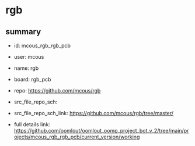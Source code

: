 # rgb
 
## summary 
* id: mcous_rgb_rgb_pcb
* user: mcous
* name: rgb
* board: rgb_pcb
* repo: https://github.com/mcous/rgb



* src_file_repo_sch: 
* src_file_repo_sch_link: https://github.com/mcous/rgb/tree/master/
* full details link: https://github.com/oomlout/oomlout_oomp_project_bot_v_2/tree/main/projects/mcous_rgb_rgb_pcb/current_version/working  







